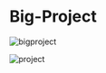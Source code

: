 # Big-Project
![bigproject](https://drive.google.com/file/d/1bAsT2i_OFG96xZkpulJSr76B9lcBuxy-/view?usp=sharing)

![project](https://drive.google.com/file/d/1bAsT2i_OFG96xZkpulJSr76B9lcBuxy-/view)
